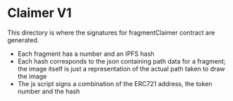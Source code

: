 # Claimer V1
This directory is where the signatures for fragmentClaimer contract are generated. 
* Each fragment has a number and an IPFS hash
* Each hash corresponds to the json containing path data for a fragment; the image itself is just a representation of the actual path taken to draw the image
* The js script signs a combination of the ERC721 address, the token number and the hash